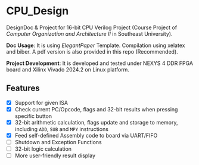 # CPU_Design
 DesignDoc & Project for 16-bit CPU Verilog Project (Course Project of *Computer Organization and Architecture II* in Southeast University). 
 
 **Doc Usage**: It is using *ElegantPaper* Template. Compilation using xelatex and biber. A pdf version is also provided in this repo (Recommended).
 
 **Project Development**: It is developed and tested under NEXYS 4 DDR FPGA board and Xilinx Vivado 2024.2 on Linux platform.

 ## Features
 - [x] Support for given ISA
 - [x] Check current PC/Opcode, flags and 32-bit results when pressing specific button
 - [x] 32-bit arithmetic calculation, flags update and storage to memory, including `ADD`, `SUB` and `MPY` instructions
 - [x] Feed self-defined Assembly code to board via UART/FIFO
 - [ ] Shutdown and Exception Functions
 - [ ] 32-bit logic calculation
 - [ ] More user-friendly result display  
